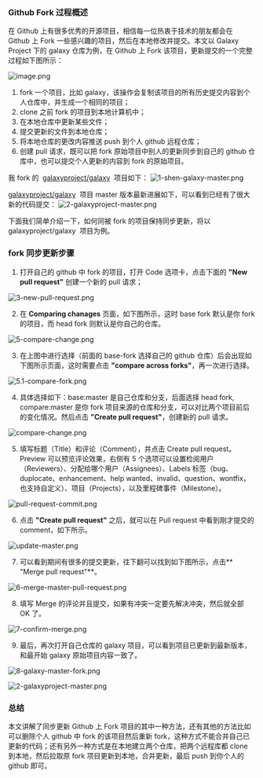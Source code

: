 ### Github Fork 过程概述

在 Github 上有很多优秀的开源项目，相信每一位热衷于技术的朋友都会在 Github 上 Fork 一些感兴趣的项目，然后在本地修改并提交。本文以 Galaxy Project 下的 galaxy 仓库为例，在 Github 上 Fork 该项目，更新提交的一个完整过程如下图所示：

![image.png](https://cdn.nlark.com/yuque/0/2019/png/126032/1568270123365-5627fbdf-c9a2-4633-91d8-33cdde542656.png#align=left&display=inline&height=336&originHeight=336&originWidth=678&size=25435&status=done&width=678)

1. fork 一个项目，比如 galaxy，该操作会复制该项目的所有历史提交内容到个人仓库中，并生成一个相同的项目；
2. clone 之前 fork 的项目到本地计算机中；
3. 在本地仓库中更新某些文件；
4. 提交更新的文件到本地仓库；
5. 将本地仓库的更改内容推送 push 到个人 github 远程仓库；
6. 创建 pull 请求，既可以把 fork 原始项目中别人的更新同步到自己的 github 仓库中，也可以提交个人更新的内容到 fork 的原始项目。

我 fork 的  [galaxyproject/galaxy](https://github.com/galaxyproject/galaxy)  项目如下：
![1-shen-galaxy-master.png](https://cdn.nlark.com/yuque/0/2019/png/126032/1568266738223-082c5553-2559-4263-b288-ba2a131468b1.png#align=left&display=inline&height=599&originHeight=599&originWidth=900&size=80217&status=done&width=900)

[galaxyproject/galaxy](https://github.com/galaxyproject/galaxy)  项目 master 版本最新进展如下，可以看到已经有了很大新的代码提交：
![2-galaxyproject-master.png](https://cdn.nlark.com/yuque/0/2019/png/126032/1568266793800-04ac5f39-8799-4aa4-9147-b400fb32c785.png#align=left&display=inline&height=579&originHeight=579&originWidth=914&size=73717&status=done&width=914)

下面我们简单介绍一下，如何同被 fork 的项目保持同步更新，将以 galaxyproject/galaxy  项目为例。

### fork 同步更新步骤

1. 打开自己的 github 中 fork 的项目，打开 Code 选项卡，点击下面的 **"New pull request"** 创建一个新的 pull 请求；

![3-new-pull-request.png](https://cdn.nlark.com/yuque/0/2019/png/126032/1568266860596-ce805721-0c2d-4918-904d-a730e5ea52f4.png#align=left&display=inline&height=340&originHeight=340&originWidth=898&size=55725&status=done&width=898)

2. 在 **Comparing chanages** 页面，如下图所示，这时 base fork 默认是你 fork 的项目，而 head fork 则默认是你自己的仓库。

![5-compare-change.png](https://cdn.nlark.com/yuque/0/2019/png/126032/1568268378256-78adfaed-21e7-4eee-9c3f-e4a405a1b3b9.png#align=left&display=inline&height=323&originHeight=323&originWidth=897&size=48551&status=done&width=897)

3. 在上图中进行选择（前面的 base-fork 选择自己的 github 仓库）后会出现如下图所示页面，这时需要点击 **"compare across forks"**，再一次进行选择。

![5.1-compare-fork.png](https://cdn.nlark.com/yuque/0/2019/png/126032/1568268637871-53f114e8-76b7-41eb-8135-380d7db08343.png#align=left&display=inline&height=243&originHeight=243&originWidth=912&size=31318&status=done&width=912)

4. 具体选择如下：base:master 是自己仓库和分支，后面选择 head fork, compare:master 是你 fork 项目来源的仓库和分支，可以对比两个项目前后的变化情况。然后点击 **"Create pull request"**，创建新的 pull 请求。

![compare-change.png](https://cdn.nlark.com/yuque/0/2019/png/126032/1568268798397-4bf0fc45-d86f-4b93-8d72-a5bf00b47336.png#align=left&display=inline&height=428&originHeight=428&originWidth=930&size=66216&status=done&width=930)

5. 填写标题（Title）和评论（Comment），并点击 Create pull request。Preview 可以预览评论效果，右侧有 5 个选项可以设置检阅用户（Reviewers）、分配给哪个用户（Assignees）、Labels 标签（bug、duplocate、enhancement、help wanted、invalid、question、wontfix，也支持自定义）、项目（Projects），以及里程碑事件（Milestone）。

![pull-request-commit.png](https://cdn.nlark.com/yuque/0/2019/png/126032/1568269018961-e0cbe535-193f-4efe-8d26-8ca795a27227.png#align=left&display=inline&height=587&originHeight=587&originWidth=813&size=60755&status=done&width=813)

6. 点击 **"Create pull request"** 之后，就可以在 Pull request 中看到刚才提交的 comment，如下所示。

![update-master.png](https://cdn.nlark.com/yuque/0/2019/png/126032/1568269597475-08a80d52-8028-4849-9d83-f0f531b78c34.png#align=left&display=inline&height=571&originHeight=571&originWidth=1011&size=75164&status=done&width=1011)

7. 可以看到期间有很多的提交更新，往下翻可以找到如下图所示，点击** "Merge pull request"**。

![6-merge-master-pull-request.png](https://cdn.nlark.com/yuque/0/2019/png/126032/1568269691289-c16dd3ec-fbdc-4131-85ee-4eff0fa4d01c.png#align=left&display=inline&height=142&originHeight=142&originWidth=610&size=15966&status=done&width=610)

8. 填写 Merge 的评论并且提交，如果有冲突一定要先解决冲突，然后就全部 OK 了。

![7-confirm-merge.png](https://cdn.nlark.com/yuque/0/2019/png/126032/1568269732304-e6d212ff-7555-4196-85b8-80067b5c5dc3.png#align=left&display=inline&height=161&originHeight=161&originWidth=614&size=14156&status=done&width=614)

9. 最后，再次打开自己仓库的 galaxy 项目，可以看到项目已更新到最新版本，和最开始 galaxy 原始项目内容一致了。

![8-galaxy-master-fork.png](https://cdn.nlark.com/yuque/0/2019/png/126032/1568269828163-02d1c211-267c-4dde-a970-0b50489f1e20.png#align=left&display=inline&height=590&originHeight=590&originWidth=811&size=77984&status=done&width=811)

![2-galaxyproject-master.png](https://cdn.nlark.com/yuque/0/2019/png/126032/1568269855554-a39806aa-11f7-4acd-a1c8-617be6f31c61.png#align=left&display=inline&height=579&originHeight=579&originWidth=914&size=73717&status=done&width=914)

### 总结

本文讲解了同步更新 Github 上 Fork 项目的其中一种方法，还有其他的方法比如可以删除个人 github 中 fork 的该项目然后重新 fork，这种方式不能合并自己已更新的代码；还有另外一种方式是在本地建立两个仓库，把两个远程库都 clone 到本地，然后拉取原 fork 项目更新到本地，合并更新，最后 push 到你个人的 github 即可。
